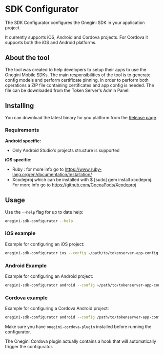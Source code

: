 # SDK Configurator

The SDK Configurator configures the Onegini SDK in your application project.

It currently supports iOS, Android and Cordova projects. For Cordova it supports both the iOS and Android platforms.

## About the tool

The tool was created to help developers to setup their apps to use the Onegini Mobile SDKs. The main responsibilities of the tool is to generate config models 
and perform certificate pinning. In order to perform both operations a ZIP file containing certificates and app config is needed. The file can be downloaded 
from the Token Server's Admin Panel.


## Installing

You can download the latest binary for you platform from the [Release page](https://github.com/Onegini/sdk-configurator/releases).

### Requirements

**Android specific:**

- Only Android Studio's projects structure is supported

**iOS specific:**

- Ruby : for more info go to https://www.ruby-lang.org/en/documentation/installation/
- Xcodeproj which can be installed with $ [sudo] gem install xcodeproj. For more info go to https://github.com/CocoaPods/Xcodeproj

## Usage

Use the `--help` flag for up to date help:
```sh
onegini-sdk-configurator --help
```

### iOS example
 
Example for configuring an iOS project:
```sh
onegini-sdk-configurator ios --config ~/path/to/tokenserver-app-config.zip --app-dir ~/onegini/cordova-app/ --debugDetection=true --rootDetection=true
```

### Android Example
Example for configuring an Android project:
```sh
onegini-sdk-configurator android --config ~/path/to/tokenserver-app-config.zip --app-dir ~/onegini/cordova-app/ --debugDetection=true --rootDetection=true
```

### Cordova example
Example for configuring a Cordova Android project:
```sh
onegini-sdk-configurator android --config /path/to/tokenserver-app-config.zip --app-dir /path/to/cordova-app/ --cordova
```
Make sure you have `onegini-cordova-plugin` installed before running the configurator.

The Onegini Cordova plugin actually contains a hook that will automatically trigger the configurator. 